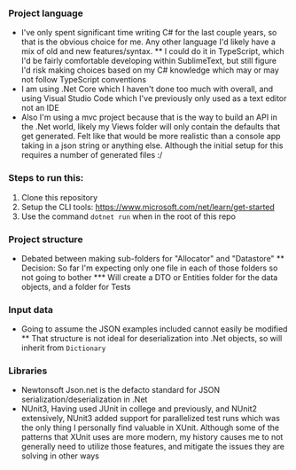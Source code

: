 ### Project language
* I've only spent significant time writing C# for the last couple years, so that is the obvious choice for me.  Any other language I'd likely have a mix of old and new features/syntax.
** I could do it in TypeScript, which I'd be fairly comfortable developing within SublimeText, but still figure I'd risk making choices based on my C# knowledge which may or may not follow TypeScript conventions
* I am using .Net Core which I haven't done too much with overall, and using Visual Studio Code which I've previously only used as a text editor not an IDE
* Also I'm using a mvc project because that is the way to build an API in the .Net world, likely my Views folder will only contain the defaults that get generated.  Felt like that would be more realistic than a console app taking in a json string or anything else.  Although the initial setup for this requires a number of generated files :/


### Steps to run this:
1. Clone this repository
1. Setup the CLI tools: https://www.microsoft.com/net/learn/get-started
1. Use the command `dotnet run` when in the root of this repo


### Project structure
* Debated between making sub-folders for "Allocator" and "Datastore"
** Decision: So far I'm expecting only one file in each of those folders so not going to bother
*** Will create a DTO or Entities folder for the data objects, and a folder for Tests


### Input data
* Going to assume the JSON examples included cannot easily be modified
** That structure is not ideal for deserialization into .Net objects, so will inherit from `Dictionary`

### Libraries
* Newtonsoft Json.net is the defacto standard for JSON serialization/deserialization in .Net
* NUnit3, Having used JUnit in college and previously, and NUnit2 extensively, NUnit3 added support for parallelized test runs which was the only thing I personally find valuable in XUnit.  Although some of the patterns that XUnit uses are more modern, my history causes me to not generally need to utilize those features, and mitigate the issues they are solving in other ways

